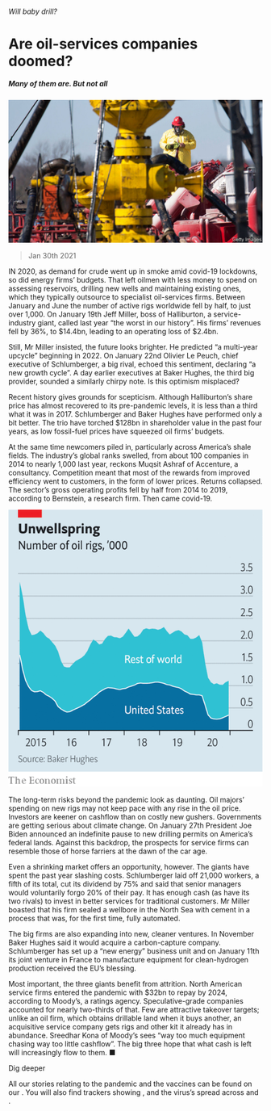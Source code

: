 ###### Will baby drill?

# Are oil-services companies doomed? 

##### Many of them are. But not all 

![image](images/20210130_wbp507.jpg) 

> Jan 30th 2021 


IN 2020, as demand for crude went up in smoke amid covid-19 lockdowns, so did energy firms’ budgets. That left oilmen with less money to spend on assessing reservoirs, drilling new wells and maintaining existing ones, which they typically outsource to specialist oil-services firms. Between January and June the number of active rigs worldwide fell by half, to just over 1,000. On January 19th Jeff Miller, boss of Halliburton, a service-industry giant, called last year “the worst in our history”. His firms’ revenues fell by 36%, to $14.4bn, leading to an operating loss of $2.4bn.


Still, Mr Miller insisted, the future looks brighter. He predicted “a multi-year upcycle” beginning in 2022. On January 22nd Olivier Le Peuch, chief executive of Schlumberger, a big rival, echoed this sentiment, declaring “a new growth cycle”. A day earlier executives at Baker Hughes, the third big provider, sounded a similarly chirpy note. Is this optimism misplaced?



Recent history gives grounds for scepticism. Although Halliburton’s share price has almost recovered to its pre-pandemic levels, it is less than a third what it was in 2017. Schlumberger and Baker Hughes have performed only a bit better. The trio have torched $128bn in shareholder value in the past four years, as low fossil-fuel prices have squeezed oil firms’ budgets.


At the same time newcomers piled in, particularly across America’s shale fields. The industry’s global ranks swelled, from about 100 companies in 2014 to nearly 1,000 last year, reckons Muqsit Ashraf of Accenture, a consultancy. Competition meant that most of the rewards from improved efficiency went to customers, in the form of lower prices. Returns collapsed. The sector’s gross operating profits fell by half from 2014 to 2019, according to Bernstein, a research firm. Then came covid-19.

![image](images/20210130_wbc555.png) 



The long-term risks beyond the pandemic look as daunting. Oil majors’ spending on new rigs may not keep pace with any rise in the oil price. Investors are keener on cashflow than on costly new gushers. Governments are getting serious about climate change. On January 27th President Joe Biden announced an indefinite pause to new drilling permits on America’s federal lands. Against this backdrop, the prospects for service firms can resemble those of horse farriers at the dawn of the car age.


Even a shrinking market offers an opportunity, however. The giants have spent the past year slashing costs. Schlumberger laid off 21,000 workers, a fifth of its total, cut its dividend by 75% and said that senior managers would voluntarily forgo 20% of their pay. It has enough cash (as have its two rivals) to invest in better services for traditional customers. Mr Miller boasted that his firm sealed a wellbore in the North Sea with cement in a process that was, for the first time, fully automated.


The big firms are also expanding into new, cleaner ventures. In November Baker Hughes said it would acquire a carbon-capture company. Schlumberger has set up a “new energy” business unit and on January 11th its joint venture in France to manufacture equipment for clean-hydrogen production received the EU’s blessing.


Most important, the three giants benefit from attrition. North American service firms entered the pandemic with $32bn to repay by 2024, according to Moody’s, a ratings agency. Speculative-grade companies accounted for nearly two-thirds of that. Few are attractive takeover targets; unlike an oil firm, which obtains drillable land when it buys another, an acquisitive service company gets rigs and other kit it already has in abundance. Sreedhar Kona of Moody’s sees “way too much equipment chasing way too little cashflow”. The big three hope that what cash is left will increasingly flow to them. ■


Dig deeper


All our stories relating to the pandemic and the vaccines can be found on our . You will also find trackers showing ,  and the virus’s spread across  and .

